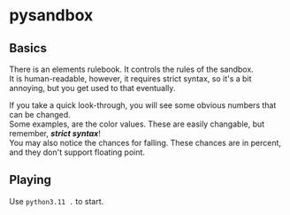 # pysandbox

## Basics

There is an elements rulebook. It controls the rules of the sandbox.  
It is human-readable, however, it requires strict syntax, so it's a bit annoying, but you get used to that eventually.

If you take a quick look-through, you will see some obvious numbers that can be changed.  
Some examples, are the color values. These are easily changable, but remember, ***strict syntax***!  
You may also notice the chances for falling. These chances are in percent, and they don't support floating point.

## Playing

Use `python3.11 .` to start.
